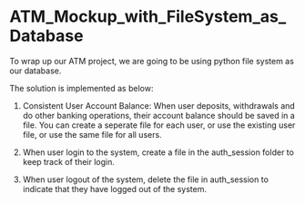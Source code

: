 # ATM_Mockup_with_FileSystem_as_Database

To wrap up our ATM project, we are going to be using python file system as our database.



The solution is implemented as  below:



1. Consistent User Account Balance: When user deposits, withdrawals and do other banking operations, their account balance should be saved in a file. You can create a seperate file for each user, or use the existing user file, or use the same file for all users.

2. When user login to the system, create a file in the auth_session folder to keep track of their login.

3. When user logout of the system, delete the file in auth_session to indicate that they have logged out of the system.

